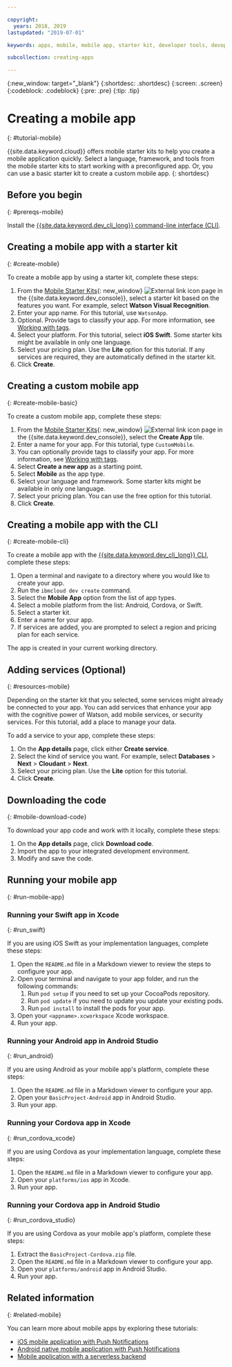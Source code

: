 ```yaml
---

copyright:
  years: 2018, 2019
lastupdated: "2019-07-01"

keywords: apps, mobile, mobile app, starter kit, developer tools, devops toolchain, toolchain, create mobile app, mobile starter kit, android, ios, swift, xcode

subcollection: creating-apps

---
```


{:new_window: target="_blank"}
{:shortdesc: .shortdesc}
{:screen: .screen}
{:codeblock: .codeblock}
{:pre: .pre}
{:tip: .tip}

# Creating a mobile app
{: #tutorial-mobile}

{{site.data.keyword.cloud}} offers mobile starter kits to help you create a mobile application quickly. Select a language, framework, and tools from the mobile starter kits to start working with a preconfigured app. Or, you can use a basic starter kit to create a custom mobile app.
{: shortdesc}

## Before you begin
{: #prereqs-mobile}

Install the [{{site.data.keyword.dev_cli_long}} command-line interface (CLI)](/docs/cli?topic=cloud-cli-getting-started).

## Creating a mobile app with a starter kit
{: #create-mobile}

To create a mobile app by using a starter kit, complete these steps:

1. From the [Mobile Starter Kits](https://{DomainName}/developer/mobile/starter-kits){: new_window} ![External link icon](../../icons/launch-glyph.svg "External link icon") page in the {{site.data.keyword.dev_console}}, select a starter kit based on the features you want. For example, select **Watson Visual Recognition**.
2. Enter your app name. For this tutorial, use `WatsonApp`.
3. Optional. Provide tags to classify your app. For more information, see [Working with tags](/docs/resources?topic=resources-tag).
4. Select your platform. For this tutorial, select **iOS Swift**. Some starter kits might be available in only one language.
5. Select your pricing plan. Use the **Lite** option for this tutorial. If any services are required, they are automatically defined in the starter kit.
6. Click **Create**.

## Creating a custom mobile app
{: #create-mobile-basic}

To create a custom mobile app, complete these steps:

1. From the [Mobile Starter Kits](https://{DomainName}/developer/mobile/starter-kits){: new_window} ![External link icon](../../icons/launch-glyph.svg "External link icon") page in the {{site.data.keyword.dev_console}}, select the **Create App** tile.
2. Enter a name for your app. For this tutorial, type `CustomMobile`.
3. You can optionally provide tags to classify your app. For more information, see [Working with tags](/docs/resources?topic=resources-tag).
4. Select **Create a new app** as a starting point.
5. Select **Mobile** as the app type.
6. Select your language and framework. Some starter kits might be available in only one language.
7. Select your pricing plan. You can use the free option for this tutorial.
8. Click **Create**.

## Creating a mobile app with the CLI
{: #create-mobile-cli}

To create a mobile app with the [{{site.data.keyword.dev_cli_long}} CLI](/docs/cli?topic=cloud-cli-getting-started), complete these steps:

1. Open a terminal and navigate to a directory where you would like to create your app.
2. Run the `ibmcloud dev create` command.
3. Select the **Mobile App** option from the list of app types.
4. Select a mobile platform from the list: Android, Cordova, or Swift.
5. Select a starter kit.
6. Enter a name for your app.
7. If services are added, you are prompted to select a region and pricing plan for each service.

The app is created in your current working directory.

## Adding services (Optional)
{: #resources-mobile}

Depending on the starter kit that you selected, some services might already be connected to your app. You can add services that enhance your app with the cognitive power of Watson, add mobile services, or security services. For this tutorial, add a place to manage your data.

To add a service to your app, complete these steps:

1. On the **App details** page, click either **Create service**.
2. Select the kind of service you want. For example, select **Databases** > **Next** > **Cloudant** > **Next**.
3. Select your pricing plan. Use the **Lite** option for this tutorial.
4. Click **Create**.

## Downloading the code
{: #mobile-download-code}

To download your app code and work with it locally, complete these steps:

1. On the **App details** page, click **Download code**.
2. Import the app to your integrated development environment.
3. Modify and save the code.

## Running your mobile app
{: #run-mobile-app}

### Running your Swift app in Xcode
{: #run_swift}

If you are using iOS Swift as your implementation languages, complete these steps:

1. Open the `README.md` file in a Markdown viewer to review the steps to configure your app.
2. Open your terminal and navigate to your app folder, and run the following commands:
    1. Run `pod setup` if you need to set up your CocoaPods repository.
    2. Run `pod update` if you need to update you update your existing pods.
    3. Run `pod install` to install the pods for your app.
3. Open your `<appname>.xcworkspace` Xcode workspace.
4. Run your app.

### Running your Android app in Android Studio
{: #run_android}

If you are using Android as your mobile app's platform, complete these steps:

1. Open the `README.md` file in a Markdown viewer to configure your app.
2. Open your `BasicProject-Android` app in Android Studio.
3. Run your app.

### Running your Cordova app in Xcode
{: #run_cordova_xcode}

If you are using Cordova as your implementation language, complete these steps:

1. Open the `README.md` file in a Markdown viewer to configure your app.
2. Open your `platforms/ios` app in Xcode.
3. Run your app.

### Running your Cordova app in Android Studio
{: #run_cordova_studio}

If you are using Cordova as your mobile app's platform, complete these steps:

1. Extract the `BasicProject-Cordova.zip` file.
2. Open the `README.md` file in a Markdown viewer to configure your app.
3. Open your `platforms/android` app in Android Studio.
4. Run your app.

## Related information
{: #related-mobile}

You can learn more about mobile apps by exploring these tutorials:

 * [iOS mobile application with Push Notifications](/docs/tutorials?topic=solution-tutorials-ios-mobile-push-analytics)
 * [Android native mobile application with Push Notifications](/docs/tutorials?topic=solution-tutorials-android-mobile-push-analytics)
 * [Mobile application with a serverless backend](/docs/tutorials?topic=solution-tutorials-serverless-mobile-backend)
